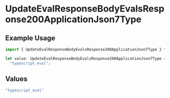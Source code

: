 # UpdateEvalResponseBodyEvalsResponse200ApplicationJson7Type

## Example Usage

```typescript
import { UpdateEvalResponseBodyEvalsResponse200ApplicationJson7Type } from "@orq-ai/node/models/operations";

let value: UpdateEvalResponseBodyEvalsResponse200ApplicationJson7Type =
  "typescript_eval";
```

## Values

```typescript
"typescript_eval"
```